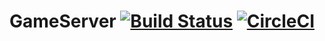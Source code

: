 # GameServer [![Build Status](https://travis-ci.org/CircleYu/GameServer.svg?branch=master)](https://travis-ci.org/CircleYu/GameServer) [![CircleCI](https://circleci.com/gh/circleyu/GameServer/tree/master.svg?style=svg)](https://circleci.com/gh/circleyu/GameServer/tree/master)
